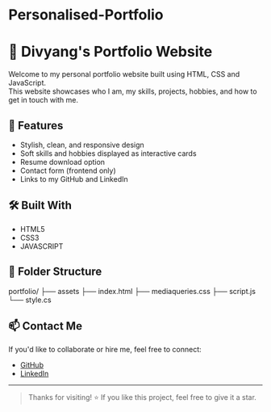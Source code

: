 # Personalised-Portfolio
# 💼 Divyang's Portfolio Website

Welcome to my personal portfolio website built using HTML, CSS and JavaScript.  
This website showcases who I am, my skills, projects, hobbies, and how to get in touch with me.

## 🚀 Features
- Stylish, clean, and responsive design
- Soft skills and hobbies displayed as interactive cards
- Resume download option
- Contact form (frontend only)
- Links to my GitHub and LinkedIn

## 🛠️ Built With
- HTML5
- CSS3
- JAVASCRIPT

## 📁 Folder Structure
portfolio/
├── assets
├── index.html
├── mediaqueries.css
├── script.js
└── style.cs

## 📫 Contact Me
If you'd like to collaborate or hire me, feel free to connect:
- [GitHub](https://github.com/DivyangSingh0000)
- [LinkedIn](https://www.linkedin.com/in/divyang-singh-91425b267/)

---

> Thanks for visiting! ⭐ If you like this project, feel free to give it a star.

